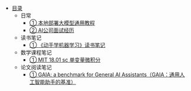 * [目录](README.md)
  * 日常
    * [① 本地部署大模型通用教程](日常/ch01.md)
    * [② AI公司面试经历](日常/ch02.md)
  * 读书笔记
    * [① 《动手学机器学习》读书笔记](读书笔记/ch01.md)
  * 数学课程笔记
    * [① MIT 18.01 sc  单变量微积分](数学课程笔记/ch01.md)
  * 论文阅读笔记
    * [① GAIA: a benchmark for General AI Assistants（GAIA：通用人工智能助手的基准） ](论文阅读笔记/ch01.md)